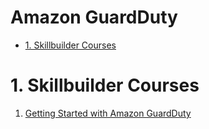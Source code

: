 <h1>Amazon GuardDuty</h1>

<!-- TOC -->

- [1. Skillbuilder Courses](#1-skillbuilder-courses)

<!-- /TOC -->

# 1. Skillbuilder Courses

1. [Getting Started with Amazon GuardDuty](https://explore.skillbuilder.aws/learn/course/13518/getting-started-with-amazon-guardduty)